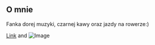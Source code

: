 ## O mnie
Fanka dorej muzyki, czarnej kawy oraz jazdy na rowerze:)

[Link](https://www.instagram.com/mariia_mdi/) and ![Image](https://www.instagram.com/p/COAF_nwhacV/)
```


